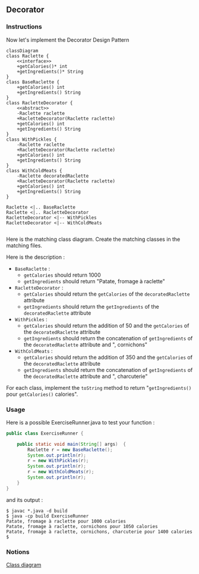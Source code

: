 ## Decorator

### Instructions

Now let's implement the Decorator Design Pattern

```mermaid
classDiagram
class Raclette {
    <<interface>>
    +getCalories()* int
    +getIngredients()* String 
}
class BaseRaclette {
    +getCalories() int
    +getIngredients() String
}
class RacletteDecorator {
    <<abstract>>
    -Raclette raclette
    +RacletteDecorator(Raclette raclette)
    +getCalories() int
    +getIngredients() String
}
class WithPickles {
    -Raclette raclette
    +RacletteDecorator(Raclette raclette)
    +getCalories() int
    +getIngredients() String
}
class WithColdMeats {
    -Raclette decoratedRaclette
    +RacletteDecorator(Raclette raclette)
    +getCalories() int
    +getIngredients() String
}

Raclette <|.. BaseRaclette
Raclette <|.. RacletteDecorator
RacletteDecorator <|-- WithPickles
RacletteDecorator <|-- WithColdMeats


```

Here is the matching class diagram. Create the matching classes in the matching files.

Here is the description : 
* `BaseRaclette` :
  * `getCalories` should return 1000
  * `getIngredients` should return "Patate, fromage à raclette"
* `RacletteDecorator` :
  * `getCalories` should return the `getCalories` of the `decoratedRaclette` attribute
  * `getIngredients` should return the `getIngredients` of the `decoratedRaclette` attribute
* `WithPickles` :
  * `getCalories` should return the addition of 50 and the `getCalories` of the `decoratedRaclette` attribute
  * `getIngredients` should return the concatenation of `getIngredients` of the `decoratedRaclette` attribute and ", cornichons"
* `WithColdMeats` :
  * `getCalories` should return the addition of 350 and the `getCalories` of the `decoratedRaclette` attribute
  * `getIngredients` should return the concatenation of `getIngredients` of the `decoratedRaclette` attribute and ", charcuterie"

For each class, implement the `toString` method to return "`getIngredients()` pour `getCalories()` calories".

### Usage

Here is a possible ExerciseRunner.java to test your function :

```java
public class ExerciseRunner {

    public static void main(String[] args)  {
        Raclette r = new BaseRaclette();
        System.out.println(r);
        r = new WithPickles(r);
        System.out.println(r);
        r = new WithColdMeats(r);
        System.out.println(r);
    }
}
```
          
and its output :
```shell
$ javac *.java -d build
$ java -cp build ExerciseRunner 
Patate, fromage à raclette pour 1000 calories
Patate, fromage à raclette, cornichons pour 1050 calories
Patate, fromage à raclette, cornichons, charcuterie pour 1400 calories
$
```

### Notions
[Class diagram](https://fr.wikipedia.org/wiki/Diagramme_de_classes)  
